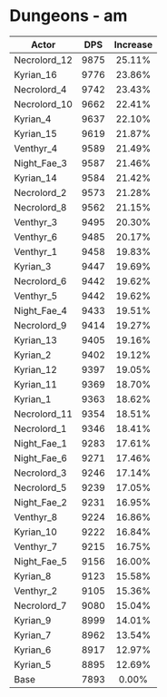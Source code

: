 # Dungeons - am
| Actor | DPS | Increase |
|---|:---:|:---:|
|Necrolord_12|9875|25.11%|
|Kyrian_16|9776|23.86%|
|Necrolord_4|9742|23.43%|
|Necrolord_10|9662|22.41%|
|Kyrian_4|9637|22.10%|
|Kyrian_15|9619|21.87%|
|Venthyr_4|9589|21.49%|
|Night_Fae_3|9587|21.46%|
|Kyrian_14|9584|21.42%|
|Necrolord_2|9573|21.28%|
|Necrolord_8|9562|21.15%|
|Venthyr_3|9495|20.30%|
|Venthyr_6|9485|20.17%|
|Venthyr_1|9458|19.83%|
|Kyrian_3|9447|19.69%|
|Necrolord_6|9442|19.62%|
|Venthyr_5|9442|19.62%|
|Night_Fae_4|9433|19.51%|
|Necrolord_9|9414|19.27%|
|Kyrian_13|9405|19.16%|
|Kyrian_2|9402|19.12%|
|Kyrian_12|9397|19.05%|
|Kyrian_11|9369|18.70%|
|Kyrian_1|9363|18.62%|
|Necrolord_11|9354|18.51%|
|Necrolord_1|9346|18.41%|
|Night_Fae_1|9283|17.61%|
|Night_Fae_6|9271|17.46%|
|Necrolord_3|9246|17.14%|
|Necrolord_5|9239|17.05%|
|Night_Fae_2|9231|16.95%|
|Venthyr_8|9224|16.86%|
|Kyrian_10|9222|16.84%|
|Venthyr_7|9215|16.75%|
|Night_Fae_5|9156|16.00%|
|Kyrian_8|9123|15.58%|
|Venthyr_2|9105|15.36%|
|Necrolord_7|9080|15.04%|
|Kyrian_9|8999|14.01%|
|Kyrian_7|8962|13.54%|
|Kyrian_6|8917|12.97%|
|Kyrian_5|8895|12.69%|
|Base|7893|0.00%|
